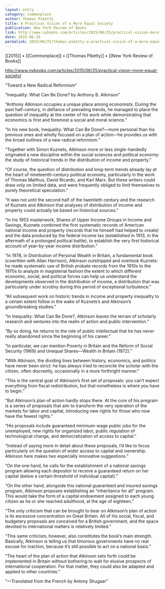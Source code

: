 ```yaml
---
layout: entry
category: commonplace
author: Thomas Piketty
title: A Practical Vision of a More Equal Society
publication: New York Review of Books
link: http://www.nybooks.com/articles/2015/06/25/practical-vision-more-equal-society/
date: 2015-06-25
permalink: 2015/06/25/thomas-piketty-a-practical-vision-of-a-more-equal-society
---
```


[[2015]] • [[Commonplace]] • [[Thomas Piketty]] • [[New York Review of Books]] 

http://www.nybooks.com/articles/2015/06/25/practical-vision-more-equal-society/

“Toward a New Radical Reformism”

“Inequality: What Can Be Done?
by Anthony B. Atkinson”

“Anthony Atkinson occupies a unique place among economists. During the past half-century, in defiance of prevailing trends, he managed to place the question of inequality at the center of his work while demonstrating that economics is first and foremost a social and moral science.”

“In his new book, Inequality: What Can Be Done?—more personal than his previous ones and wholly focused on a plan of action—he provides us with the broad outlines of a new radical reformism.”

“Together with Simon Kuznets, Atkinson more or less single-handedly originated a new discipline within the social sciences and political economy: the study of historical trends in the distribution of income and property.”

“Of course, the question of distribution and long-term trends already lay at the heart of nineteenth-century political economy, particularly in the work of Thomas Malthus, David Ricardo, and Karl Marx. But these writers could draw only on limited data, and were frequently obliged to limit themselves to purely theoretical speculation.”

“It was not until the second half of the twentieth century and the research of Kuznets and Atkinson that analyses of distribution of income and property could actually be based on historical sources.”

“In his 1953 masterwork, Shares of Upper Income Groups in Income and Savings, Kuznets combined the first systematic records of American national income and property (records that he himself had helped to create) and the data produced by the federal income tax (established in 1913, in the aftermath of a prolonged political battle), to establish the very first historical account of year-by-year income distribution.”

“In 1978, in Distribution of Personal Wealth in Britain, a fundamental book (cowritten with Allan Harrison), Atkinson outstripped and overtook Kuznets: he made systematic use of British probate records from the 1910s to the 1970s to analyze in magisterial fashion the extent to which different economic, social, and political forces can help us understand the developments observed in the distribution of income, a distribution that was particularly under scrutiny during this period of exceptional turbulence.”

“All subsequent work on historic trends in income and property inequality to a certain extent follow in the wake of Kuznets’s and Atkinson’s groundbreaking studies.”

“In Inequality: What Can Be Done?, Atkinson leaves the terrain of scholarly research and ventures into the realm of action and public intervention.”

“By so doing, he returns to the role of public intellectual that he has never really abandoned since the beginning of his career.”

“In particular, we can mention Poverty in Britain and the Reform of Social Security (1969) and Unequal Shares—Wealth in Britain (1972).”

“With Atkinson, the dividing lines between history, economics, and politics have never been strict: he has always tried to reconcile the scholar with the citizen, often discreetly, occasionally in a more forthright manner.”

“This is the central goal of Atkinson’s first set of proposals: you can’t expect everything from fiscal redistribution, but that nonetheless is where you have to begin.”

“But Atkinson’s plan of action hardly stops there. At the core of his program is a series of proposals that aim to transform the very operation of the markets for labor and capital, introducing new rights for those who now have the fewest rights.”

“His proposals include guaranteed minimum-wage public jobs for the unemployed, new rights for organized labor, public regulation of technological change, and democratization of access to capital.”

“Instead of saying more in detail about these proposals, I’d like to focus particularly on the question of wider access to capital and ownership. Atkinson here makes two especially innovative suggestions.”

“On the one hand, he calls for the establishment of a national savings program allowing each depositor to receive a guaranteed return on her capital (below a certain threshold of individual capital).”

“On the other hand, alongside this national guaranteed and insured savings program, Atkinson proposes establishing an “inheritance for all” program. This would take the form of a capital endowment assigned to each young citizen as he or she reached adulthood, at the age of eighteen.”

“The only criticism that can be brought to bear on Atkinson’s plan of action is its excessive concentration on Great Britain. All of his social, fiscal, and budgetary proposals are conceived for a British government, and the space devoted to international matters is relatively limited.”

“This same criticism, however, also constitutes the book’s main strength. Basically, Atkinson is telling us that timorous governments have no real excuse for inaction, because it’s still possible to act on a national basis.”

“The heart of the plan of action that Atkinson sets forth could be implemented in Britain without bothering to wait for elusive prospects of international cooperation. For that matter, they could also be adapted and applied to other countries.”

“—Translated from the French by Antony Shugaar”

